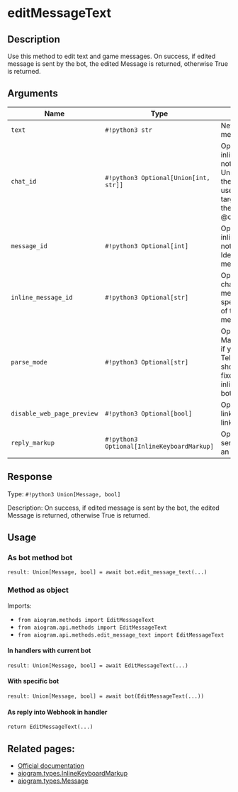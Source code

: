 # editMessageText

## Description

Use this method to edit text and game messages. On success, if edited message is sent by the bot, the edited Message is returned, otherwise True is returned.


## Arguments

| Name | Type | Description |
| - | - | - |
| `text` | `#!python3 str` | New text of the message |
| `chat_id` | `#!python3 Optional[Union[int, str]]` | Optional. Required if inline_message_id is not specified. Unique identifier for the target chat or username of the target channel (in the format @channelusername) |
| `message_id` | `#!python3 Optional[int]` | Optional. Required if inline_message_id is not specified. Identifier of the message to edit |
| `inline_message_id` | `#!python3 Optional[str]` | Optional. Required if chat_id and message_id are not specified. Identifier of the inline message |
| `parse_mode` | `#!python3 Optional[str]` | Optional. Send Markdown or HTML, if you want Telegram apps to show bold, italic, fixed-width text or inline URLs in your bot's message. |
| `disable_web_page_preview` | `#!python3 Optional[bool]` | Optional. Disables link previews for links in this message |
| `reply_markup` | `#!python3 Optional[InlineKeyboardMarkup]` | Optional. A JSON-serialized object for an inline keyboard. |



## Response

Type: `#!python3 Union[Message, bool]`

Description: On success, if edited message is sent by the bot, the edited Message is returned, otherwise True is returned.


## Usage


### As bot method bot

```python3
result: Union[Message, bool] = await bot.edit_message_text(...)
```

### Method as object

Imports:

- `from aiogram.methods import EditMessageText`
- `from aiogram.api.methods import EditMessageText`
- `from aiogram.api.methods.edit_message_text import EditMessageText`

#### In handlers with current bot
```python3
result: Union[Message, bool] = await EditMessageText(...)
```

#### With specific bot
```python3
result: Union[Message, bool] = await bot(EditMessageText(...))
```
#### As reply into Webhook in handler
```python3
return EditMessageText(...)
```



## Related pages:

- [Official documentation](https://core.telegram.org/bots/api#editmessagetext)
- [aiogram.types.InlineKeyboardMarkup](../types/inline_keyboard_markup.md)
- [aiogram.types.Message](../types/message.md)
